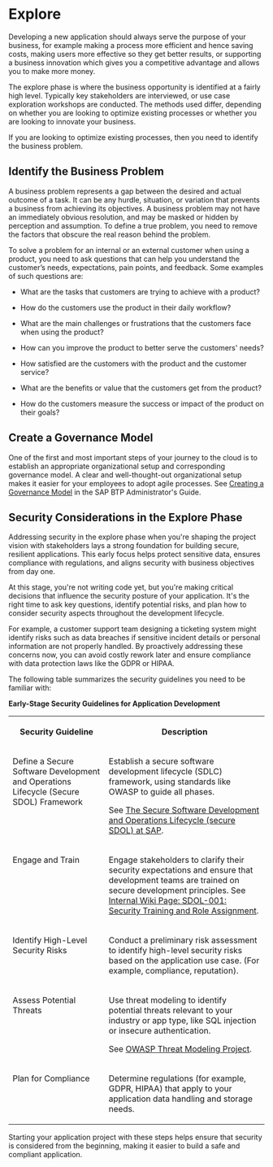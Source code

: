 <!-- loio03139beaafed482086bfd8d4e0d73343 -->

# Explore

Developing a new application should always serve the purpose of your business, for example making a process more efficient and hence saving costs, making users more effective so they get better results, or supporting a business innovation which gives you a competitive advantage and allows you to make more money.

The explore phase is where the business opportunity is identified at a fairly high level. Typically key stakeholders are interviewed, or use case exploration workshops are conducted. The methods used differ, depending on whether you are looking to optimize existing processes or whether you are looking to innovate your business.

If you are looking to optimize existing processes, then you need to identify the business problem.



<a name="loio03139beaafed482086bfd8d4e0d73343__section_ndp_prl_zzb"/>

## Identify the Business Problem

A business problem represents a gap between the desired and actual outcome of a task. It can be any hurdle, situation, or variation that prevents a business from achieving its objectives. A business problem may not have an immediately obvious resolution, and may be masked or hidden by perception and assumption. To define a true problem, you need to remove the factors that obscure the real reason behind the problem.

To solve a problem for an internal or an external customer when using a product, you need to ask questions that can help you understand the customer’s needs, expectations, pain points, and feedback. Some examples of such questions are:

-   What are the tasks that customers are trying to achieve with a product?

-   How do the customers use the product in their daily workflow?

-   What are the main challenges or frustrations that the customers face when using the product?

-   How can you improve the product to better serve the customers' needs?

-   How satisfied are the customers with the product and the customer service?

-   What are the benefits or value that the customers get from the product?

-   How do the customers measure the success or impact of the product on their goals?




<a name="loio03139beaafed482086bfd8d4e0d73343__section_ccf_l4k_bzb"/>

## Create a Governance Model

One of the first and most important steps of your journey to the cloud is to establish an appropriate organizational setup and corresponding governance model. A clear and well-thought-out organizational setup makes it easier for your employees to adopt agile processes. See [Creating a Governance Model](https://help.sap.com/docs/btp/best-practices/creating-governance-model?version=Cloud) in the SAP BTP Administrator's Guide.



<a name="loio03139beaafed482086bfd8d4e0d73343__section_kgq_tlb_dgc"/>

## Security Considerations in the Explore Phase

Addressing security in the explore phase when you're shaping the project vision with stakeholders lays a strong foundation for building secure, resilient applications. This early focus helps protect sensitive data, ensures compliance with regulations, and aligns security with business objectives from day one.

At this stage, you're not writing code yet, but you're making critical decisions that influence the security posture of your application. It's the right time to ask key questions, identify potential risks, and plan how to consider security aspects throughout the development lifecycle.

For example, a customer support team designing a ticketing system might identify risks such as data breaches if sensitive incident details or personal information are not properly handled. By proactively addressing these concerns now, you can avoid costly rework later and ensure compliance with data protection laws like the GDPR or HIPAA.

The following table summarizes the security guidelines you need to be familiar with:

**Early-Stage Security Guidelines for Application Development**


<table>
<tr>
<th valign="top">

Security Guideline

</th>
<th valign="top">

Description

</th>
</tr>
<tr>
<td valign="top">

Define a Secure Software Development and Operations Lifecycle \(Secure SDOL\) Framework

</td>
<td valign="top">

Establish a secure software development lifecycle \(SDLC\) framework, using standards like OWASP to guide all phases.

See [The Secure Software Development and Operations Lifecycle \(secure SDOL\) at SAP](https://www.sap.com/documents/2016/03/a248a699-627c-0010-82c7-eda71af511fa.html).

</td>
</tr>
<tr>
<td valign="top">

Engage and Train

</td>
<td valign="top">

Engage stakeholders to clarify their security expectations and ensure that development teams are trained on secure development principles. See [Internal Wiki Page: SDOL-001: Security Training and Role Assignment](https://wiki.one.int.sap/wiki/display/PSSEC/SDOL-001).

</td>
</tr>
<tr>
<td valign="top">

Identify High-Level Security Risks

</td>
<td valign="top">

Conduct a preliminary risk assessment to identify high-level security risks based on the application use case. \(For example, compliance, reputation\).

</td>
</tr>
<tr>
<td valign="top">

Assess Potential Threats

</td>
<td valign="top">

Use threat modeling to identify potential threats relevant to your industry or app type, like SQL injection or insecure authentication.

See [OWASP Threat Modeling Project](https://owasp.org/www-project-threat-model/).

</td>
</tr>
<tr>
<td valign="top">

Plan for Compliance

</td>
<td valign="top">

Determine regulations \(for example, GDPR, HIPAA\) that apply to your application data handling and storage needs.

</td>
</tr>
</table>

Starting your application project with these steps helps ensure that security is considered from the beginning, making it easier to build a safe and compliant application.

